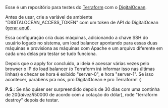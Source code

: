 Esse é um repositório para testes do [Terraform][terraform] com o [DigitalOcean][digitalocean].

Antes de usar, crie a variável de ambiente "DIGITALOCEAN_ACCESS_TOKEN" com um token de API do DigitalOcean ([gerar aqui][do_get_api_token]).

Essa configuração cria duas máquinas, adicionando a chave SSH do usuário logado no sistema, um load balancer apontando para essas duas máquinas e provisiona as máquinas com Apache e um arquivo diferente em cada uma delas pra testar se tudo funciona.

Depois que o apply for concluído, a ideia é acessar várias vezes pelo browser o IP do load balancer (o Terraform irá informar isso nas últimas linhas) e checar se hora é exibido "server-0", e hora "server-1".
Se isso acontecer, parabéns pra nós, pro DigitalOcean e pro Terraform! :)

**P.S**.: Se não quiser ser surpreendido depois de 30 dias com uma continha de $20 (talvez R$50000 de acordo com a cotação do dólar), rode "terraform destroy" depois de testar.

[terraform]: https://www.terraform.io/
[digitalocean]: https://digitalocean.com/
[do_get_api_token]: https://cloud.digitalocean.com/account/api/tokens/new

